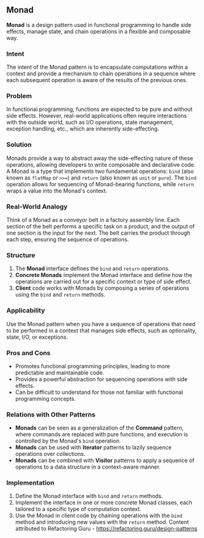## Monad

**Monad** is a design pattern used in functional programming to handle side effects, manage state, and chain operations in a flexible and composable way.

### Intent

The intent of the Monad pattern is to encapsulate computations within a context and provide a mechanism to chain operations in a sequence where each subsequent operation is aware of the results of the previous ones.

### Problem

In functional programming, functions are expected to be pure and without side effects. However, real-world applications often require interactions with the outside world, such as I/O operations, state management, exception handling, etc., which are inherently side-effecting.

### Solution

Monads provide a way to abstract away the side-effecting nature of these operations, allowing developers to write composable and declarative code. A Monad is a type that implements two fundamental operations: `bind` (also known as `flatMap` or `>>=`) and `return` (also known as `unit` or `pure`). The `bind` operation allows for sequencing of Monad-bearing functions, while `return` wraps a value into the Monad's context.

### Real-World Analogy

Think of a Monad as a conveyor belt in a factory assembly line. Each section of the belt performs a specific task on a product, and the output of one section is the input for the next. The belt carries the product through each step, ensuring the sequence of operations.

### Structure

1. The **Monad** interface defines the `bind` and `return` operations.
2. **Concrete Monads** implement the Monad interface and define how the operations are carried out for a specific context or type of side effect.
3. **Client** code works with Monads by composing a series of operations using the `bind` and `return` methods.

### Applicability

Use the Monad pattern when you have a sequence of operations that need to be performed in a context that manages side effects, such as optionality, state, I/O, or exceptions.

### Pros and Cons

- Promotes functional programming principles, leading to more predictable and maintainable code.
- Provides a powerful abstraction for sequencing operations with side effects.
- Can be difficult to understand for those not familiar with functional programming concepts.

### Relations with Other Patterns

- **Monads** can be seen as a generalization of the **Command** pattern, where commands are replaced with pure functions, and execution is controlled by the Monad's `bind` operation.
- **Monads** can be used with **Iterator** patterns to lazily sequence operations over collections.
- **Monads** can be combined with **Visitor** patterns to apply a sequence of operations to a data structure in a context-aware manner.

### Implementation

1. Define the Monad interface with `bind` and `return` methods.
2. Implement the interface in one or more concrete Monad classes, each tailored to a specific type of computation context.
3. Use the Monad in client code by chaining operations with the `bind` method and introducing new values with the `return` method.
Content attributed to Refactoring Guru - https://refactoring.guru/design-patterns
